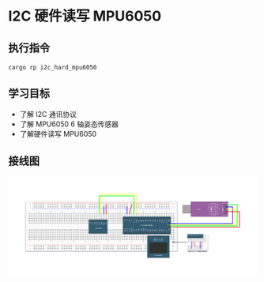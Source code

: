 # I2C 硬件读写 MPU6050

## 执行指令

```shell
cargo rp i2c_hard_mpu6050
```

## 学习目标

- 了解 I2C 通讯协议
- 了解 MPU6050 6 轴姿态传感器
- 了解硬件读写 MPU6050

## 接线图

![](../../../images/wiring_diagram/10-2%20硬件I2C读写MPU6050.jpg)
